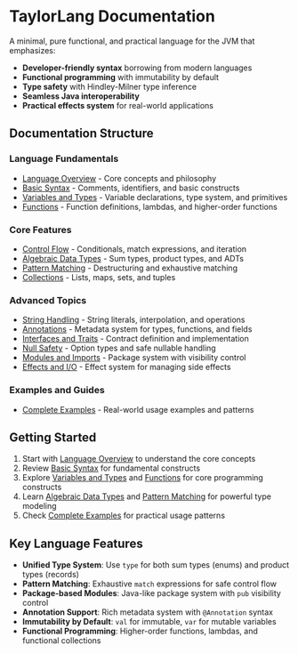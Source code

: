# TaylorLang Documentation

A minimal, pure functional, and practical language for the JVM that emphasizes:
- **Developer-friendly syntax** borrowing from modern languages
- **Functional programming** with immutability by default
- **Type safety** with Hindley-Milner type inference
- **Seamless Java interoperability**
- **Practical effects system** for real-world applications

## Documentation Structure

### Language Fundamentals
- [Language Overview](./language-overview.md) - Core concepts and philosophy
- [Basic Syntax](./basic-syntax.md) - Comments, identifiers, and basic constructs
- [Variables and Types](./variables-and-types.md) - Variable declarations, type system, and primitives
- [Functions](./functions.md) - Function definitions, lambdas, and higher-order functions

### Core Features
- [Control Flow](./control-flow.md) - Conditionals, match expressions, and iteration
- [Algebraic Data Types](./algebraic-data-types.md) - Sum types, product types, and ADTs
- [Pattern Matching](./pattern-matching.md) - Destructuring and exhaustive matching
- [Collections](./collections.md) - Lists, maps, sets, and tuples

### Advanced Topics
- [String Handling](./string-handling.md) - String literals, interpolation, and operations
- [Annotations](./annotations.md) - Metadata system for types, functions, and fields
- [Interfaces and Traits](./interfaces-and-traits.md) - Contract definition and implementation
- [Null Safety](./null-safety.md) - Option types and safe nullable handling
- [Modules and Imports](./modules-and-imports.md) - Package system with visibility control
- [Effects and I/O](./effects-and-io.md) - Effect system for managing side effects

### Examples and Guides
- [Complete Examples](./examples.md) - Real-world usage examples and patterns

## Getting Started

1. Start with [Language Overview](./language-overview.md) to understand the core concepts
2. Review [Basic Syntax](./basic-syntax.md) for fundamental constructs
3. Explore [Variables and Types](./variables-and-types.md) and [Functions](./functions.md) for core programming constructs
4. Learn [Algebraic Data Types](./algebraic-data-types.md) and [Pattern Matching](./pattern-matching.md) for powerful type modeling
5. Check [Complete Examples](./examples.md) for practical usage patterns

## Key Language Features

- **Unified Type System**: Use `type` for both sum types (enums) and product types (records)
- **Pattern Matching**: Exhaustive `match` expressions for safe control flow
- **Package-based Modules**: Java-like package system with `pub` visibility control
- **Annotation Support**: Rich metadata system with `@Annotation` syntax
- **Immutability by Default**: `val` for immutable, `var` for mutable variables
- **Functional Programming**: Higher-order functions, lambdas, and functional collections